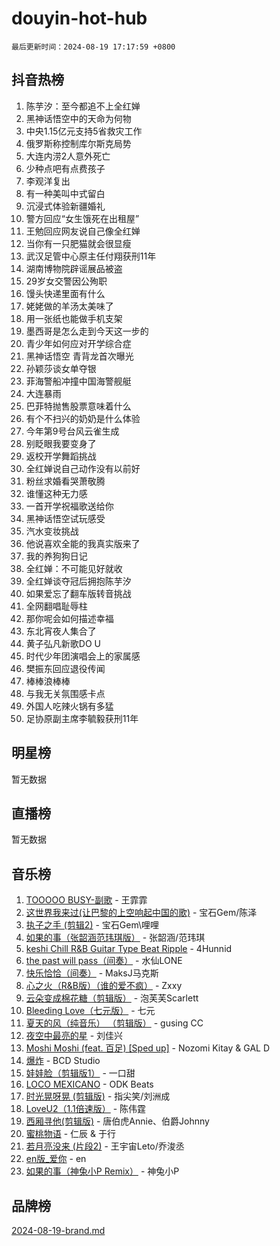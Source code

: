 # douyin-hot-hub

`最后更新时间：2024-08-19 17:17:59 +0800`

## 抖音热榜

1. 陈芋汐：至今都追不上全红婵
1. 黑神话悟空中的天命为何物
1. 中央1.15亿元支持5省救灾工作
1. 俄罗斯称控制库尔斯克局势
1. 大连内涝2人意外死亡
1. 少种点吧有点费孩子
1. 李观洋复出
1. 有一种美叫中式留白
1. 沉浸式体验新疆婚礼
1. 警方回应“女生饿死在出租屋”
1. 王勉回应网友说自己像全红婵
1. 当你有一只肥猫就会很显瘦
1. 武汉足管中心原主任付翔获刑11年
1. 湖南博物院辟谣展品被盗
1. 29岁女交警因公殉职
1. 馒头快递里面有什么
1. 姥姥做的羊汤太美味了
1. 用一张纸也能做手机支架
1. 墨西哥是怎么走到今天这一步的
1. 青少年如何应对开学综合症
1. 黑神话悟空 青背龙首次曝光
1. 孙颖莎谈女单夺银
1. 菲海警船冲撞中国海警舰艇
1. 大连暴雨
1. 巴菲特抛售股票意味着什么
1. 有个不扫兴的奶奶是什么体验
1. 今年第9号台风云雀生成
1. 别眨眼我要变身了
1. 返校开学舞蹈挑战
1. 全红婵说自己动作没有以前好
1. 粉丝求婚看哭萧敬腾
1. 谁懂这种无力感
1. 一首开学祝福歌送给你
1. 黑神话悟空试玩感受
1. 汽水变妆挑战
1. 他说喜欢全能的我真实版来了
1. 我的养狗狗日记
1. 全红婵：不可能见好就收
1. 全红婵谈夺冠后拥抱陈芋汐
1. 如果爱忘了翻车版转音挑战
1. 全网翻唱耻辱柱
1. 那你呢会如何描述幸福
1. 东北宵夜人集合了
1. 黄子弘凡新歌DO U
1. 时代少年团演唱会上的家属感
1. 樊振东回应退役传闻
1. 棒棒浪棒棒
1. 与我无关氛围感卡点
1. 外国人吃辣火锅有多猛
1. 足协原副主席李毓毅获刑11年

## 明星榜

暂无数据

## 直播榜

暂无数据

## 音乐榜

1. [TOOOOO BUSY-副歌](https://sf5-hl-cdn-tos.douyinstatic.com/obj/tos-cn-ve-2774/o0fmjGZetNDjSM5EimFs2QlzBg30YgByJMRQrC) - 王霏霏
1. [这世界我来过(让巴黎的上空响起中国的歌)](https://sf3-cdn-tos.douyinstatic.com/obj/tos-cn-ve-2774/o4wXzBftoUMHKWsiWRwtI9iiGWnO8zjCBxAaAb) - 宝石Gem/陈泽
1. [执子之手 (剪辑2)](https://sf5-hl-cdn-tos.douyinstatic.com/obj/tos-cn-ve-2774/oUoZLQjCc31XzqsBnBQUNgeKtYPBcgbFDwtfcu) - 宝石Gem\哩哩
1. [如果的事（张韶涵范玮琪版）](https://sf6-cdn-tos.douyinstatic.com/obj/tos-cn-ve-2774/owI7MDDyzHddFIDNOFiTf8qYP1fafEiAgmjsCv) - 张韶涵/范玮琪
1. [keshi Chill R&B Guitar Type Beat Ripple](https://sf5-hl-cdn-tos.douyinstatic.com/obj/tos-cn-ve-2774/okQIfmitAB3HpgZQo0YCEFEACcDhQngn0fkFIC) - 4Hunnid
1. [the past will pass（间奏）](https://sf5-hl-cdn-tos.douyinstatic.com/obj/tos-cn-ve-2774/oYi1aFWqIjwzlvAuryrQIMAFSoPpJyicp6BiZ) - 水仙LONE
1. [快乐恰恰（间奏）](https://sf5-hl-cdn-tos.douyinstatic.com/obj/tos-cn-ve-2774/oMesum3HvWQXJxuMFeVYzf54o2QzH5aEBPOCAn) - MaksJ马克斯
1. [心之火（R&B版）（谁的爱不疯）](https://sf5-hl-cdn-tos.douyinstatic.com/obj/tos-cn-ve-2774/okemkEDaIBBE3OosftCgMxlFkLQZRw37t36ZQv) - Zxxy
1. [云朵变成棉花糖（剪辑版）](https://sf5-hl-cdn-tos.douyinstatic.com/obj/tos-cn-ve-2774/o8LC84GQLALFfXeyJmh8KE61byVQYMMeAZLfEI) - 泡芙芙Scarlett
1. [Bleeding Love（七元版）](https://sf5-hl-cdn-tos.douyinstatic.com/obj/tos-cn-ve-2774/oEgC9eZFHQ1MfSRnrfkzFp8AayDWqAQMABBgUs) - 七元
1. [夏天的风（纯音乐） （剪辑版）](https://sf5-hl-cdn-tos.douyinstatic.com/obj/tos-cn-ve-2774/oUzLjBZZFQAoNRmGokEeD5zfQCObp6UeFAnTa6) - gusing CC
1. [夜空中最亮的星](https://sf5-hl-cdn-tos.douyinstatic.com/obj/tos-cn-ve-2774/o4IfgGwqqnFeXEMGaS8JBzJAdayAaCeoxqbjCD) - 刘佳兴
1. [Moshi Moshi (feat. 百足) [Sped up]](https://sf3-cdn-tos.douyinstatic.com/obj/tos-cn-ve-2774/ocCPFQcXJLeroaIdQLIGAoeeYM3OAUYGDguHXz) - Nozomi Kitay & GAL D
1. [爆炸](https://sf5-hl-cdn-tos.douyinstatic.com/obj/tos-cn-ve-2774/4abeb6e3794342cf9e7ce20282badd15) - BCD Studio
1. [娃娃脸（剪辑版1）](https://sf5-hl-cdn-tos.douyinstatic.com/obj/tos-cn-ve-2774/oIimSCgQoNUePTAZ1Ba7TeADY4KetGYsVFeaaB) - 一口甜
1. [LOCO MEXICANO](https://sf3-cdn-tos.douyinstatic.com/obj/tos-cn-ve-2774/owxVoxJorA4ILBfsMAjU6t7O1xW9w0tS7EYzh6) - ODK Beats
1. [时光晃呀晃 (剪辑版)](https://sf5-hl-cdn-tos.douyinstatic.com/obj/tos-cn-ve-2774/o8ACeQem3gwI1x3GIYGAfKG0LJebKFRJDwRwyW) - 指尖笑/刘洲成
1. [LoveU2（1.1倍速版）](https://sf5-hl-cdn-tos.douyinstatic.com/obj/tos-cn-ve-2774/oQMeDffLaEmgMwgCOEMAFCI6INzoFPgWdD0rsa) - 陈伟霆
1. [西厢寻他(剪辑版)](https://sf5-hl-cdn-tos.douyinstatic.com/obj/tos-cn-ve-2774/oUsAVfAQKlRNxEv5qxvIB8o5qmIWUcXbzJKJhw) - 唐伯虎Annie、伯爵Johnny
1. [蜜桃物语](https://sf5-hl-cdn-tos.douyinstatic.com/obj/tos-cn-ve-2774/oIhOSCZtIACtYU4XQkngiW9kCBfVD1Fz9IYeqL) - 仁辰 & 于行
1. [若月亮没来 (片段2)](https://sf5-hl-cdn-tos.douyinstatic.com/obj/tos-cn-ve-2774/ocQavLLjkCOeDxGyYeIMGgNAIwJ0QXE1Ve3Fzv) - 王宇宙Leto/乔浚丞
1. [en版_爱你](https://sf5-hl-cdn-tos.douyinstatic.com/obj/tos-cn-ve-2774/oEDn5OQWGwJcMoiXFPLTgUzBICetMfDgIfAjaa) - en
1. [如果的事（神兔小P Remix）](https://sf3-cdn-tos.douyinstatic.com/obj/tos-cn-ve-2774/okHtAffz3g4ZB0BMQn9iC9BC6AciI3xCmgQTqt) - 神兔小P

## 品牌榜

[2024-08-19-brand.md](2024-08-19-brand.md)
